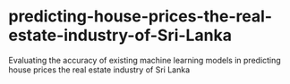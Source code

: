 # predicting-house-prices-the-real-estate-industry-of-Sri-Lanka
Evaluating the accuracy of existing machine learning models in predicting house prices the real estate industry of Sri Lanka
